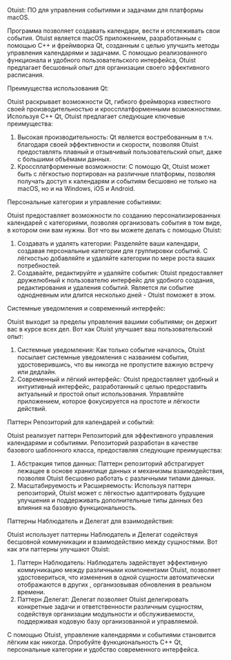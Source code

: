 Otuist: ПО для управления событиями и задачами для платформы macOS.

Программа позволяет создавать календари, вести и отслеживать свои события. Otuist является macOS приложением, разработанным с помощью C++ и фреймворка Qt, созданным с целью улучшить методы управления календарями и задачами. С помощью реализованного функционала и удобного пользовательского интерфейса, Otuist предлагает бесшовный опыт для организации своего эффективного расписания.

Преимущества использования Qt:

Otuist раскрывает возможности Qt, гибкого фреймворка известного своей производительностью и кроссплатформенными возможностями. Используя C++ Qt, Otuist предлагает следующие ключевые преимущества:

1. Высокая производительность: Qt является востребованным в т.ч. благодаря своей эффективности и скорости, позволяя Otuist предоставлять плавный и отзывчивый пользовательский опыт, даже с большими объёмами данных.
2. Кроссплатформенные возможности: С помощю Qt, Otuist может быть с лёгкостью портирован на различные платформы, позволяя получать доступ к календарям и событиям бесшовно не только на macOS, но и на Windows, iOS и Android.

Персональные категории и управление событиями:

Otuist предоставляет возможности по созданию персонализированных календарей с  категориями, позволяя организовать события в том виде, в котором они вам нужны. Вот что вы можете делать с помощью Otuist:

1. Создавать и удалять категории: Разделяйте ваши календари, создавая персональные категории для группировки событий. С лёгкостью добавляйте и удаляйте категории по мере роста ваших потребностей.
2. Создавайте, редактируйте и удаляйте события: Otuist предоставляет дружелюбный к пользователю интерфейс для удобного создания, редактирования и удаления событий. Является ли событие однодневным или длится несколько дней - Otuist поможет в этом.  

Системные уведомления и современный интерфейс:

Otuist выходит за пределы управления вашими событиями; он держит вас в курсе всех дел. Вот как Otuist улучшает ваш пользовательский опыт:

1. Системные уведомления: Как только событие началось, Otuist посылает системные уведомления с названием события, удостоверившись, что вы никогда не пропустите важную встречу или дедлайн.
2. Современный и лёгкий интерфейс: Otuist предоставляет удобный и интуитивный интерфейс, разработанный с целью предоставить актуальный и простой опыт использования. Управляйте приложением, которое фокусируется на простоте и лёгкости действий.

Паттерн Репозиторий для календарей и событий:

Otuist реализует паттерн Репозиторий для эффективного управления календарями и событиями. Репозиторий разработан в качестве базового шаблонного класса, предоставляя следующие преимущества:

1. Абстракция типов данных: Паттерн репозиторий абстрагирует лежащее в основе хранилище данных и механизмы взаимодействия, позволяя Otuist бесшовно работать с различными типами данных. 
2. Масштабируемость и Расширяемость: Используя паттерн репозиторий, Otuist может с лёгкостью адаптировать будущие улучшения и поддерживать дополнительные типы данных без влияния на базовую функциональность.

Паттерны Наблюдатель и Делегат для взаимодействия:

Otuist использует паттерны Наблюдатель и Делегат содействуя бесшовной коммуникации и взаимодействию между сущностями. Вот как эти паттерны улучшают Otuist:

1. Паттерн Наблюдатель: Наблюдатель задействует эффективную коммуникацию между различными компонентами Otuist, позволяет удостовериться, что изменения в одной сущности автоматически отображаются в других , организовывая обновления в реальном времени.
2. Паттерн Делегат: Делегат позволяет Otuist делегировать конкретные задачи и ответственности различным сущностям, содействуя организации модульности и обслуживаемости, поддерживая кодовую базу организованной и управляемой. 

С помощью Otuist, управление календарями и событиями становится лёгким как никогда. Опробуйте функциональность C++ Qt, персональные категории и удобство современного интерфейса.
